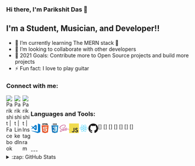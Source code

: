 ### Hi there, I'm Parikshit Das 👋


## I'm a Student, Musician, and Developer!!

- 🌱 I’m currently learning The MERN stack 🤣
- 👯 I’m looking to collaborate with other developers
- 🥅 2021 Goals: Contribute more to Open Source projects and build more projects
- ⚡ Fun fact: I love to play guitar 


### Connect with me:

[<img align="left" alt="Parikshit | Facebook" width="22px" src="https://cdn.jsdelivr.net/npm/simple-icons@v3/icons/facebook.svg" />][facebook]
[<img align="left" alt="Parikshit | LinkedIn" width="22px" src="https://cdn.jsdelivr.net/npm/simple-icons@v3/icons/linkedin.svg" />][linkedin]
[<img align="left" alt="Parikshit | Instagram" width="22px" src="https://cdn.jsdelivr.net/npm/simple-icons@v3/icons/instagram.svg" />][instagram]

<br />

### Languages and Tools:

[<img align="left" alt="Visual Studio Code" width="26px" src="https://raw.githubusercontent.com/github/explore/80688e429a7d4ef2fca1e82350fe8e3517d3494d/topics/visual-studio-code/visual-studio-code.png" />]
[<img align="left" alt="HTML5" width="26px" src="https://raw.githubusercontent.com/github/explore/80688e429a7d4ef2fca1e82350fe8e3517d3494d/topics/html/html.png" />]
[<img align="left" alt="CSS3" width="26px" src="https://raw.githubusercontent.com/github/explore/80688e429a7d4ef2fca1e82350fe8e3517d3494d/topics/css/css.png" />]
[<img align="left" alt="Sass" width="26px" src="https://raw.githubusercontent.com/github/explore/80688e429a7d4ef2fca1e82350fe8e3517d3494d/topics/sass/sass.png" />]
[<img align="left" alt="JavaScript" width="26px" src="https://raw.githubusercontent.com/github/explore/80688e429a7d4ef2fca1e82350fe8e3517d3494d/topics/javascript/javascript.png" />]
[<img align="left" alt="React" width="26px" src="https://raw.githubusercontent.com/github/explore/80688e429a7d4ef2fca1e82350fe8e3517d3494d/topics/react/react.png" />]
[<img align="left" alt="GitHub" width="26px" src="https://raw.githubusercontent.com/github/explore/78df643247d429f6cc873026c0622819ad797942/topics/github/github.png" />]

<br />
<br />
---


<details>
  <summary>:zap: GitHub Stats</summary>
  [![Parikshit's GitHub stats](https://github-readme-stats.vercel.app/api?username=parikshitdas10)](https://github.com/parikshitdas10/github-readme-stats)
  <img align="left" alt="Parikshit's GitHub Stats" src="https://github-readme-stats.parikshitdas10.vercel.app/api?username=parikshitdas10&show_icons=true&hide_border=true" />
   
</details>

[instagram]: https://www.instagram.com/parikshitdas10/
[linkedin]: https://www.linkedin.com/in/parikshit-das-3b5b381b5/
[facebook]: https://www.facebook.com/parikshit.das.7127/
